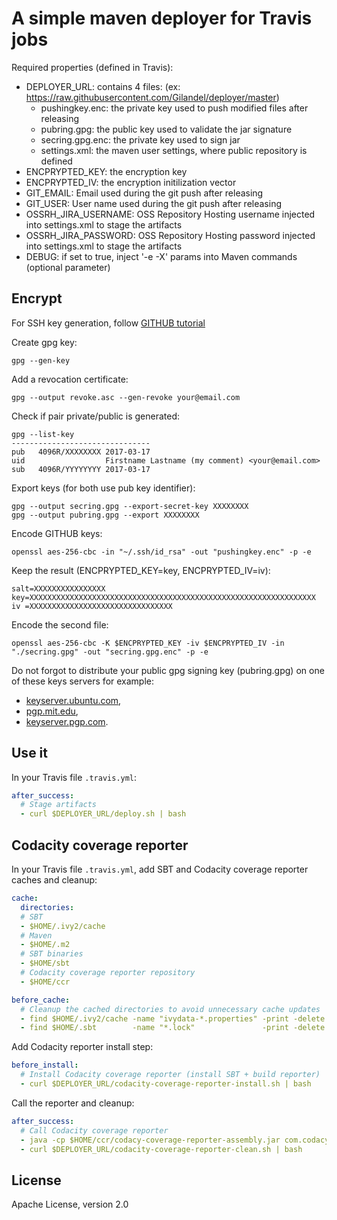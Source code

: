# A simple maven deployer for Travis jobs

Required properties (defined in Travis):
- DEPLOYER_URL: contains 4 files: (ex: https://raw.githubusercontent.com/Gilandel/deployer/master)
  - pushingkey.enc: the private key used to push modified files after releasing
  - pubring.gpg: the public key used to validate the jar signature
  - secring.gpg.enc: the private key used to sign jar
  - settings.xml: the maven user settings, where public repository is defined
- ENCPRYPTED_KEY: the encryption key
- ENCPRYPTED_IV: the encryption initilization vector
- GIT_EMAIL: Email used during the git push after releasing
- GIT_USER: User name used during the git push after releasing
- OSSRH_JIRA_USERNAME: OSS Repository Hosting username injected into settings.xml to stage the artifacts
- OSSRH_JIRA_PASSWORD: OSS Repository Hosting password injected into settings.xml to stage the artifacts
- DEBUG: if set to true, inject '-e -X' params into Maven commands (optional parameter)

## Encrypt 

For SSH key generation, follow [GITHUB tutorial](https://help.github.com/articles/generating-a-new-ssh-key-and-adding-it-to-the-ssh-agent/)

Create gpg key:
```
gpg --gen-key
```

Add a revocation certificate:
```
gpg --output revoke.asc --gen-revoke your@email.com
```

Check if pair private/public is generated:
```
gpg --list-key
-------------------------------
pub   4096R/XXXXXXXX 2017-03-17
uid                  Firstname Lastname (my comment) <your@email.com>
sub   4096R/YYYYYYYY 2017-03-17
```

Export keys (for both use pub key identifier):
```
gpg --output secring.gpg --export-secret-key XXXXXXXX
gpg --output pubring.gpg --export XXXXXXXX
```

Encode GITHUB keys:
```
openssl aes-256-cbc -in "~/.ssh/id_rsa" -out "pushingkey.enc" -p -e
```

Keep the result (ENCPRYPTED_KEY=key, ENCPRYPTED_IV=iv):
```
salt=XXXXXXXXXXXXXXXX
key=XXXXXXXXXXXXXXXXXXXXXXXXXXXXXXXXXXXXXXXXXXXXXXXXXXXXXXXXXXXXXXXX
iv =XXXXXXXXXXXXXXXXXXXXXXXXXXXXXXXX
```

Encode the second file:
```
openssl aes-256-cbc -K $ENCPRYPTED_KEY -iv $ENCPRYPTED_IV -in "./secring.gpg" -out "secring.gpg.enc" -p -e
```

Do not forgot to distribute your public gpg signing key (pubring.gpg) on one of these keys servers for example:
- [keyserver.ubuntu.com](http://keyserver.ubuntu.com),
- [pgp.mit.edu](http://pgp.mit.edu),
- [keyserver.pgp.com](http://keyserver.pgp.com).

## Use it

In your Travis file `.travis.yml`:
```yaml
after_success:
  # Stage artifacts
  - curl $DEPLOYER_URL/deploy.sh | bash
```

## Codacity coverage reporter

In your Travis file `.travis.yml`, add SBT and Codacity coverage reporter caches and cleanup:
```yaml
cache:
  directories:
  # SBT
  - $HOME/.ivy2/cache
  # Maven
  - $HOME/.m2
  # SBT binaries
  - $HOME/sbt
  # Codacity coverage reporter repository
  - $HOME/ccr

before_cache:
  # Cleanup the cached directories to avoid unnecessary cache updates
  - find $HOME/.ivy2/cache -name "ivydata-*.properties" -print -delete
  - find $HOME/.sbt        -name "*.lock"               -print -delete
```

Add Codacity reporter install step:
```yaml
before_install:
  # Install Codacity coverage reporter (install SBT + build reporter)
  - curl $DEPLOYER_URL/codacity-coverage-reporter-install.sh | bash
```

Call the reporter and cleanup:
```yaml
after_success:
  # Call Codacity coverage reporter
  - java -cp $HOME/ccr/codacy-coverage-reporter-assembly.jar com.codacy.CodacyCoverageReporter -l Java -r target/cobertura/coverage.xml
  - curl $DEPLOYER_URL/codacity-coverage-reporter-clean.sh | bash
```

## License
Apache License, version 2.0